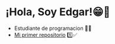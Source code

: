 # ¡Hola, Soy Edgar!😁👋  
* Estudiante de programacion 👨‍💻  
* [Mi primer repositorio](https://github.com/edgaramayaa10/repo03) 1️⃣✅  
  
  
